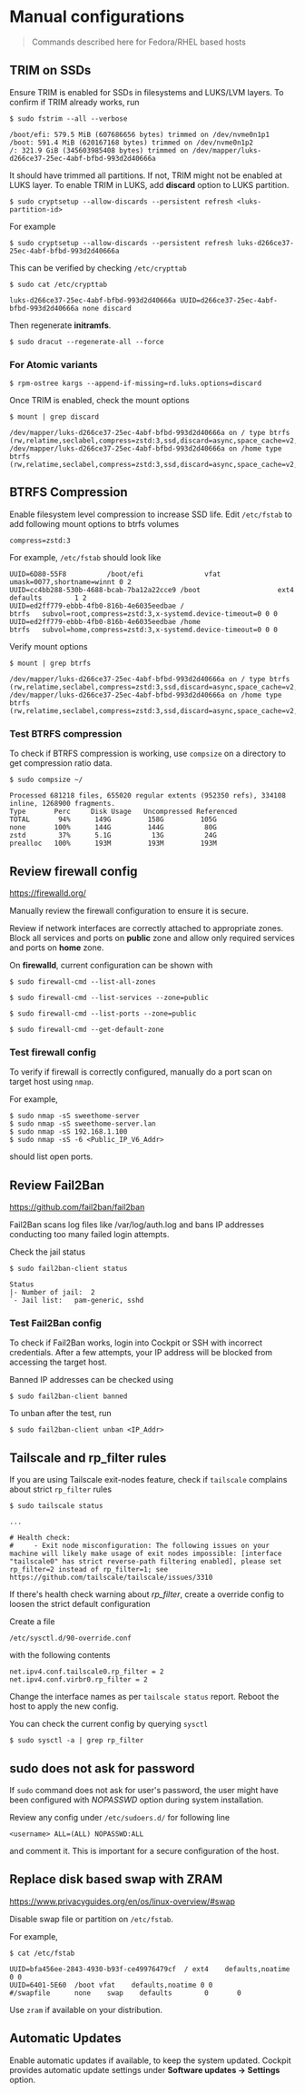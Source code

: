 # Manual configurations

> Commands described here for Fedora/RHEL based hosts

## TRIM on SSDs

Ensure TRIM is enabled for SSDs in filesystems and LUKS/LVM layers. To confirm if TRIM already works, run

```
$ sudo fstrim --all --verbose

/boot/efi: 579.5 MiB (607686656 bytes) trimmed on /dev/nvme0n1p1
/boot: 591.4 MiB (620167168 bytes) trimmed on /dev/nvme0n1p2
/: 321.9 GiB (345603985408 bytes) trimmed on /dev/mapper/luks-d266ce37-25ec-4abf-bfbd-993d2d40666a
```

It should have trimmed all partitions. If not, TRIM might not be enabled at LUKS layer. To enable TRIM in LUKS, add **discard** option to LUKS partition.

```
$ sudo cryptsetup --allow-discards --persistent refresh <luks-partition-id>
```

For example

```
$ sudo cryptsetup --allow-discards --persistent refresh luks-d266ce37-25ec-4abf-bfbd-993d2d40666a
```

This can be verified by checking `/etc/crypttab`

```
$ sudo cat /etc/crypttab

luks-d266ce37-25ec-4abf-bfbd-993d2d40666a UUID=d266ce37-25ec-4abf-bfbd-993d2d40666a none discard
```

Then regenerate **initramfs**.

```
$ sudo dracut --regenerate-all --force
```

### For Atomic variants

```
$ rpm-ostree kargs --append-if-missing=rd.luks.options=discard
```

Once TRIM is enabled, check the mount options

```
$ mount | grep discard

/dev/mapper/luks-d266ce37-25ec-4abf-bfbd-993d2d40666a on / type btrfs (rw,relatime,seclabel,compress=zstd:3,ssd,discard=async,space_cache=v2,subvolid=262,subvol=/root)
/dev/mapper/luks-d266ce37-25ec-4abf-bfbd-993d2d40666a on /home type btrfs (rw,relatime,seclabel,compress=zstd:3,ssd,discard=async,space_cache=v2,subvolid=257,subvol=/home)
```

## BTRFS Compression

Enable filesystem level compression to increase SSD life. Edit `/etc/fstab` to add following mount options to btrfs volumes

```
compress=zstd:3
```

For example, `/etc/fstab` should look like

```
UUID=6D80-55F8          /boot/efi               vfat    umask=0077,shortname=winnt 0 2
UUID=cc4bb288-530b-4688-bcab-7ba12a22cce9 /boot                   ext4    defaults        1 2
UUID=ed2ff779-ebbb-4fb0-816b-4e6035eedbae /                       btrfs   subvol=root,compress=zstd:3,x-systemd.device-timeout=0 0 0
UUID=ed2ff779-ebbb-4fb0-816b-4e6035eedbae /home                   btrfs   subvol=home,compress=zstd:3,x-systemd.device-timeout=0 0 0
```

Verify mount options

```
$ mount | grep btrfs

/dev/mapper/luks-d266ce37-25ec-4abf-bfbd-993d2d40666a on / type btrfs (rw,relatime,seclabel,compress=zstd:3,ssd,discard=async,space_cache=v2,subvolid=262,subvol=/root)
/dev/mapper/luks-d266ce37-25ec-4abf-bfbd-993d2d40666a on /home type btrfs (rw,relatime,seclabel,compress=zstd:3,ssd,discard=async,space_cache=v2,subvolid=257,subvol=/home)
```

### Test BTRFS compression

To check if BTRFS compression is working, use `compsize` on a directory to get compression ratio data.

```
$ sudo compsize ~/

Processed 681218 files, 655020 regular extents (952350 refs), 334108 inline, 1268900 fragments.
Type       Perc     Disk Usage   Uncompressed Referenced
TOTAL       94%      149G         158G         105G
none       100%      144G         144G          80G
zstd        37%      5.1G          13G          24G
prealloc   100%      193M         193M         193M

```

## Review firewall config

https://firewalld.org/

Manually review the firewall configuration to ensure it is secure.

Review if network interfaces are correctly attached to appropriate zones. Block all services and ports on **public** zone and allow only required services and ports on **home** zone.

On **firewalld**, current configuration can be shown with

```
$ sudo firewall-cmd --list-all-zones
```

```
$ sudo firewall-cmd --list-services --zone=public
```

```
$ sudo firewall-cmd --list-ports --zone=public
```

```
$ sudo firewall-cmd --get-default-zone
```

### Test firewall config

To verify if firewall is correctly configured, manually do a port scan on target host using `nmap`.

For example,

```
$ sudo nmap -sS sweethome-server
$ sudo nmap -sS sweethome-server.lan
$ sudo nmap -sS 192.168.1.100
$ sudo nmap -sS -6 <Public_IP_V6_Addr>
```

should list open ports.

## Review Fail2Ban

https://github.com/fail2ban/fail2ban

Fail2Ban scans log files like /var/log/auth.log and bans IP addresses conducting too many failed login attempts.

Check the jail status

```
$ sudo fail2ban-client status

Status
|- Number of jail:	2
`- Jail list:	pam-generic, sshd
```

### Test Fail2Ban config

To check if Fail2Ban works, login into Cockpit or SSH with incorrect credentials. After a few attempts, your IP address will be blocked from accessing the target host.

Banned IP addresses can be checked using

```
$ sudo fail2ban-client banned
```

To unban after the test, run

```
$ sudo fail2ban-client unban <IP_Addr>
```

## Tailscale and rp_filter rules

If you are using Tailscale exit-nodes feature, check if `tailscale` complains about strict `rp_filter` rules

```
$ sudo tailscale status

...

# Health check:
#     - Exit node misconfiguration: The following issues on your machine will likely make usage of exit nodes impossible: [interface "tailscale0" has strict reverse-path filtering enabled], please set rp_filter=2 instead of rp_filter=1; see https://github.com/tailscale/tailscale/issues/3310
```

If there's health check warning about _rp_filter_, create a override config to loosen the strict default configuration

Create a file

`/etc/sysctl.d/90-override.conf`

with the following contents

```
net.ipv4.conf.tailscale0.rp_filter = 2
net.ipv4.conf.virbr0.rp_filter = 2
```

Change the interface names as per `tailscale status` report. Reboot the host to apply the new config.

You can check the current config by querying `sysctl`

```
$ sudo sysctl -a | grep rp_filter
```

## sudo does not ask for password

If `sudo` command does not ask for user's password, the user might have been configured with _NOPASSWD_ option during system installation.

Review any config under `/etc/sudoers.d/` for following line

```
<username> ALL=(ALL) NOPASSWD:ALL
```

and comment it. This is important for a secure configuration of the host.

## Replace disk based swap with ZRAM

https://www.privacyguides.org/en/os/linux-overview/#swap

Disable swap file or partition on `/etc/fstab`.

For example,

```
$ cat /etc/fstab

UUID=bfa456ee-2843-4930-b93f-ce49976479cf  / ext4    defaults,noatime 0 0
UUID=6401-5E60  /boot vfat    defaults,noatime 0 0
#/swapfile      none    swap    defaults        0       0
```

Use `zram` if available on your distribution.

## Automatic Updates

Enable automatic updates if available, to keep the system updated. Cockpit provides automatic update settings under **Software updates -> Settings** option.
